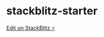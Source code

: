 # stackblitz-starter

[Edit on StackBlitz ⚡️](https://stackblitz.com/edit/stackblitz-starters-pfje6f)